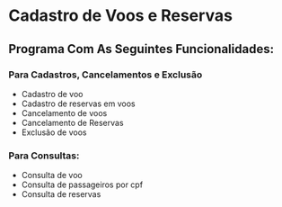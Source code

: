 # Cadastro de Voos e Reservas
## Programa Com As Seguintes Funcionalidades:
### Para Cadastros, Cancelamentos e Exclusão
- Cadastro de voo
- Cadastro de reservas em voos
- Cancelamento de voos
- Cancelamento de Reservas
- Exclusão de voos
### Para Consultas:
- Consulta de voo
- Consulta de passageiros por cpf
- Consulta de reservas

